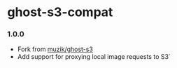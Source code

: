 # ghost-s3-compat

### 1.0.0
- Fork from [muzik/ghost-s3](https://github.com/muzix/ghost-s3)
- Add support for proxying local image requests to S3`

